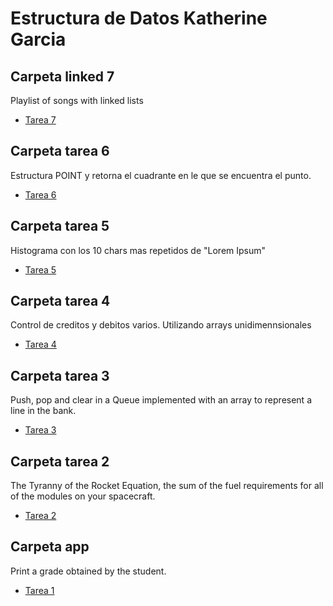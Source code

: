 # Estructura de Datos Katherine Garcia

## Carpeta linked 7
Playlist of songs with linked lists
- <a href="https://github.com/katherineggs/estructura-datos/tree/master/linked7">Tarea 7</a>

## Carpeta tarea 6 
Estructura POINT y retorna el cuadrante en le que se encuentra el punto.
- <a href="https://github.com/katherineggs/estructura-datos/tree/master/tarea6">Tarea 6</a>

## Carpeta tarea 5 
Histograma con los 10 chars mas repetidos de "Lorem Ipsum"
- <a href="https://github.com/katherineggs/estructura-datos/tree/master/tarea5">Tarea 5</a>

## Carpeta tarea 4 
Control de creditos y debitos varios. Utilizando arrays unidimennsionales
- <a href="https://github.com/katherineggs/estructura-datos/tree/master/Tarea4">Tarea 4</a>

## Carpeta tarea 3 
Push, pop and clear in a Queue implemented with an array to represent a line in the bank.
- <a href="https://github.com/katherineggs/estructura-datos/tree/master/tarea3">Tarea 3</a>

## Carpeta tarea 2
The Tyranny of the Rocket Equation, the sum of the fuel requirements for all of the modules on your spacecraft.
- <a href="https://github.com/katherineggs/estructura-datos/tree/master/tarea2">Tarea 2</a>

## Carpeta app 
Print a grade obtained by the student.
- <a href="https://github.com/katherineggs/estructura-datos/tree/master/app">Tarea 1</a>